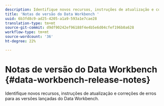 ```yaml
---
description: Identifique novos recursos, instruções de atualização e correções de erros para as versões lançadas do Data Workbench.
title: 'Notas de versão do Data Workbench '
uuid: 6b3fd8c9-ad25-4205-a1a9-593a1e7cae28
translation-type: tm+mt
source-git-commit: d9df90242ef96188f4e4b5e6d04cfef196b0a628
workflow-type: tm+mt
source-wordcount: '36'
ht-degree: 22%

---
```



# Notas de versão do Data Workbench {#data-workbench-release-notes}

Identifique novos recursos, instruções de atualização e correções de erros para as versões lançadas do Data Workbench.
